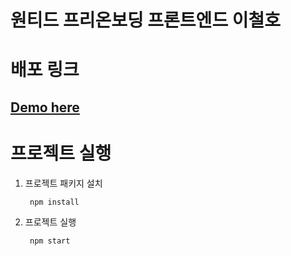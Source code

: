 # 원티드 프리온보딩 프론트엔드 이철호
#  배포 링크
 ## <a href="https://restapi-81cef.firebaseapp.com/" target="_blank" >Demo here</a>
# 프로젝트 실행

1. 프로젝트 패키지 설치

        npm install

2. 프로젝트 실행

        npm start


